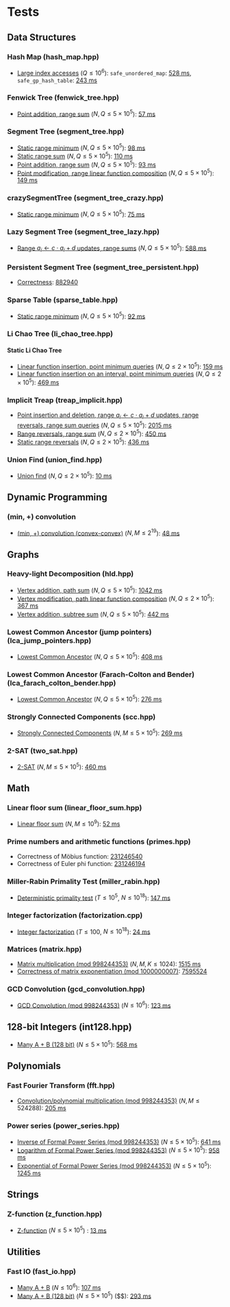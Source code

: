 # Tests

## Data Structures

### Hash Map (hash_map.hpp)
- [Large index accesses](https://judge.yosupo.jp/problem/associative_array) ($Q \leq 10^6$): `safe_unordered_map`: [528 ms](https://judge.yosupo.jp/submission/178294), `safe_gp_hash_table`: [243 ms](https://judge.yosupo.jp/submission/178295)

### Fenwick Tree (fenwick_tree.hpp)
- [Point addition, range sum](https://judge.yosupo.jp/problem/point_add_range_sum) ($N, Q \leq 5 \times 10^5$): [57 ms](https://judge.yosupo.jp/submission/175608)

### Segment Tree (segment_tree.hpp)
- [Static range minimum](https://judge.yosupo.jp/problem/staticrmq) ($N, Q \leq 5 \times 10^5$): [98 ms](https://judge.yosupo.jp/submission/175610)
- [Static range sum](https://judge.yosupo.jp/problem/static_range_sum) ($N, Q \leq 5 \times 10^5$): [110 ms](https://judge.yosupo.jp/submission/175611)
- [Point addition, range sum](https://judge.yosupo.jp/problem/point_add_range_sum) ($N, Q \leq 5 \times 10^5$): [93 ms](https://judge.yosupo.jp/submission/175612)
- [Point modification, range linear function composition](https://judge.yosupo.jp/problem/point_set_range_composite) ($N, Q \leq 5 \times 10^5$): [149 ms](https://judge.yosupo.jp/submission/168743)

### crazySegmentTree (segment_tree_crazy.hpp)
- [Static range minimum](https://judge.yosupo.jp/problem/staticrmq) ($N, Q \leq 5 \times 10^5$): [75 ms](https://judge.yosupo.jp/submission/168740)

### Lazy Segment Tree (segment_tree_lazy.hpp)
- [Range $a_i \leftarrow c \cdot a_i + d$ updates, range sums](https://judge.yosupo.jp/problem/range_affine_range_sum) ($N, Q \leq 5 \times 10^5$): [588 ms](https://judge.yosupo.jp/submission/179964)

### Persistent Segment Tree (segment_tree_persistent.hpp)
- [Correctness](https://oj.uz/problem/view/COCI21_index): [882940](https://oj.uz/submission/882940)

### Sparse Table (sparse_table.hpp)
- [Static range minimum](https://judge.yosupo.jp/problem/staticrmq) ($N, Q \leq 5 \times 10^5$): [92 ms](https://judge.yosupo.jp/submission/175614)

### Li Chao Tree (li_chao_tree.hpp)
#### Static Li Chao Tree
- [Linear function insertion, point minimum queries](https://judge.yosupo.jp/problem/line_add_get_min) ($N, Q \leq 2 \times 10^5$): [159 ms](https://judge.yosupo.jp/submission/180515)
- [Linear function insertion on an interval, point minimum queries](https://judge.yosupo.jp/problem/segment_add_get_min) ($N, Q \leq 2 \times 10^5$): [469 ms](https://judge.yosupo.jp/submission/180514)

### Implicit Treap (treap_implicit.hpp)
- [Point insertion and deletion, range $a_i \leftarrow c \cdot a_i + d$ updates, range reversals, range sum queries](https://judge.yosupo.jp/problem/dynamic_sequence_range_affine_range_sum) ($N, Q \leq 5 \times 10^5$): [2015 ms](https://judge.yosupo.jp/submission/179337)
- [Range reversals, range sum](https://judge.yosupo.jp/problem/range_reverse_range_sum) ($N, Q \leq 2 \times 10^5$): [450 ms](https://judge.yosupo.jp/submission/179324)
- [Static range reversals](https://codeforces.com/contest/1878/problem/D) ($N, Q \leq 2 \times 10^5$): [436 ms](https://codeforces.com/contest/1878/submission/236327907)

### Union Find (union_find.hpp)
- [Union find](https://judge.yosupo.jp/problem/unionfind) ($N, Q \leq 2 \times 10^5$): [10 ms](https://judge.yosupo.jp/submission/175863)

## Dynamic Programming

### (min, +) convolution
- [(min, +) convolution (convex-convex)](https://judge.yosupo.jp/problem/min_plus_convolution_convex_convex) ($N, M \leq 2^19$): [48 ms](https://judge.yosupo.jp/submission/178370)

## Graphs

### Heavy-light Decomposition (hld.hpp)
- [Vertex addition, path sum](https://judge.yosupo.jp/problem/vertex_add_path_sum) ($N, Q \leq 5 \times 10^5$): [1042 ms](https://judge.yosupo.jp/submission/179969)
- [Vertex modification, path linear function composition](https://judge.yosupo.jp/problem/vertex_set_path_composite) ($N, Q \leq 2 \times 10^5$): [367 ms](https://judge.yosupo.jp/submission/179970)
- [Vertex addition, subtree sum](https://judge.yosupo.jp/problem/vertex_add_subtree_sum) ($N, Q \leq 5 \times 10^5$): [442 ms](https://judge.yosupo.jp/submission/179971)

### Lowest Common Ancestor (jump pointers) (lca_jump_pointers.hpp)
- [Lowest Common Ancestor](https://judge.yosupo.jp/problem/lca) ($N, Q \leq 5 \times 10^5$): [408 ms](https://judge.yosupo.jp/submission/178320)

### Lowest Common Ancestor (Farach-Colton and Bender) (lca_farach_colton_bender.hpp)
- [Lowest Common Ancestor](https://judge.yosupo.jp/problem/lca) ($N, Q \leq 5 \times 10^5$): [276 ms](https://judge.yosupo.jp/submission/178321)

### Strongly Connected Components (scc.hpp)
- [Strongly Connected Components](https://judge.yosupo.jp/problem/scc) ($N, M \leq 5 \times 10^5$): [269 ms](https://judge.yosupo.jp/submission/178430)

### 2-SAT (two_sat.hpp)
- [2-SAT](https://judge.yosupo.jp/problem/two_sat) ($N, M \leq 5 \times 10^5$): [460 ms](https://judge.yosupo.jp/submission/178524)

## Math

### Linear floor sum (linear_floor_sum.hpp)
- [Linear floor sum](https://judge.yosupo.jp/problem/sum_of_floor_of_linear) ($N, M \leq 10^9$): [52 ms](https://judge.yosupo.jp/submission/173167)

### Prime numbers and arithmetic functions (primes.hpp)
- Correctness of Möbius function: [231246540](https://codeforces.com/contest/1845/submission/231246540)
- Correctness of Euler phi function: [231246194](https://codeforces.com/contest/1797/submission/231246194)

### Miller-Rabin Primality Test (miller_rabin.hpp)
- [Deterministic primality test](https://judge.yosupo.jp/problem/primality_test) ($T \leq 10^5$, $N \leq 10^{18}$): [147 ms](https://judge.yosupo.jp/submission/181021)

### Integer factorization (factorization.cpp)
- [Integer factorization](https://judge.yosupo.jp/problem/factorize) ($T \leq 100$, $N \leq 10^{18}$): [24 ms](https://judge.yosupo.jp/submission/180838)

### Matrices (matrix.hpp)
- [Matrix multiplication (mod 998244353)](https://judge.yosupo.jp/problem/matrix_product) ($N, M, K \leq 1024$): [1515 ms](https://judge.yosupo.jp/submission/170039)
- [Correctness of matrix exponentiation (mod 1000000007)](https://cses.fi/problemset/task/1096/): [7595524](https://cses.fi/paste/8ecd1ba48e13c19873e604/)

### GCD Convolution (gcd_convolution.hpp)
- [GCD Convolution (mod 998244353)](https://judge.yosupo.jp/problem/gcd_convolution) ($N \leq 10^6$): [123 ms](https://judge.yosupo.jp/submission/170565)

## 128-bit Integers (int128.hpp)
- [Many A + B (128 bit)](https://judge.yosupo.jp/problem/many_aplusb_128bit) ($N \leq 5 \times 10^5$): [568 ms](https://judge.yosupo.jp/submission/178276)

## Polynomials

### Fast Fourier Transform (fft.hpp)
- [Convolution/polynomial multiplication (mod 998244353)](https://judge.yosupo.jp/problem/convolution_mod) ($N, M \leq 524288$): [205 ms](https://judge.yosupo.jp/submission/168967)

### Power series (power_series.hpp)
- [Inverse of Formal Power Series (mod 998244353)](https://judge.yosupo.jp/problem/inv_of_formal_power_series) ($N \leq 5 \times 10^5$): [641 ms](https://judge.yosupo.jp/submission/176511)
- [Logarithm of Formal Power Series (mod 998244353)](https://judge.yosupo.jp/problem/log_of_formal_power_series) ($N \leq 5 \times 10^5$): [958 ms](https://judge.yosupo.jp/submission/176510)
- [Exponential of Formal Power Series (mod 998244353)](https://judge.yosupo.jp/problem/exp_of_formal_power_series) ($N \leq 5 \times 10^5$): [1245 ms](https://judge.yosupo.jp/submission/176508)

## Strings

### Z-function (z_function.hpp)
- [Z-function](https://judge.yosupo.jp/problem/zalgorithm) ($N \leq 5 \times 10^5$) : [13 ms](https://judge.yosupo.jp/submission/179218)

## Utilities

### Fast IO (fast_io.hpp)
- [Many A + B](https://judge.yosupo.jp/problem/many_aplusb) ($N \leq 10^6$): [107 ms](https://judge.yosupo.jp/submission/178270)
- [Many A + B (128 bit)](https://judge.yosupo.jp/problem/many_aplusb_128bit) ($N \leq 5 \times 10^5$) ($$): [293 ms](https://judge.yosupo.jp/submission/178273)